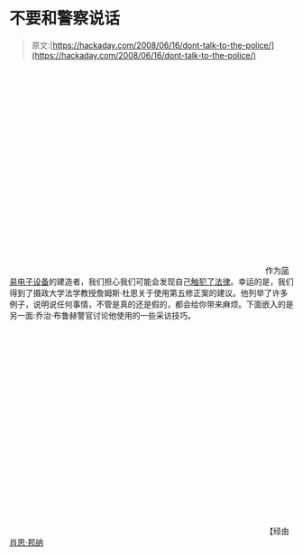 # 不要和警察说话

> 原文:[https://hackaday.com/2008/06/16/dont-talk-to-the-police/](https://hackaday.com/2008/06/16/dont-talk-to-the-police/)

<object width="450" height="364"><param name="movie" value="http://www.youtube.com/v/i8z7NC5sgik&amp;hl=en&amp;rel=0&amp;color1=0x3a3a3a&amp;color2=0x999999"></object> 
作为[简易电子设备](http://vivara.net/blog/?p=61)的建造者，我们担心我们可能会发现自己[触犯了法律](http://www.boingboing.net/2007/01/31/led-ad-campaign-igni.html)。幸运的是，我们得到了摄政大学法学教授詹姆斯·杜恩关于使用第五修正案的建议。他列举了许多例子，说明说任何事情，不管是真的还是假的，都会给你带来麻烦。下面嵌入的是另一面:乔治·布鲁赫警官讨论他使用的一些采访技巧。

<object width="450" height="364"><param name="movie" value="http://www.youtube.com/v/08fZQWjDVKE&amp;hl=en&amp;rel=0&amp;color1=0x3a3a3a&amp;color2=0x999999"></object> 
【经由[肖恩·邦纳](http://blog.seanbonner.com/2008/06/16/todays-psa-talking-to-police-officers/)